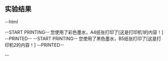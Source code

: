 ## 实验结果

--html

--START PRINTING--
您使用了彩色墨水，A4纸张打印了[这是打印机1的内容！]
--PRINTED--
--START PRINTING--
您使用了黑色墨水，B5纸张打印了[这是打印机2的内容！]
--PRINTED--

--